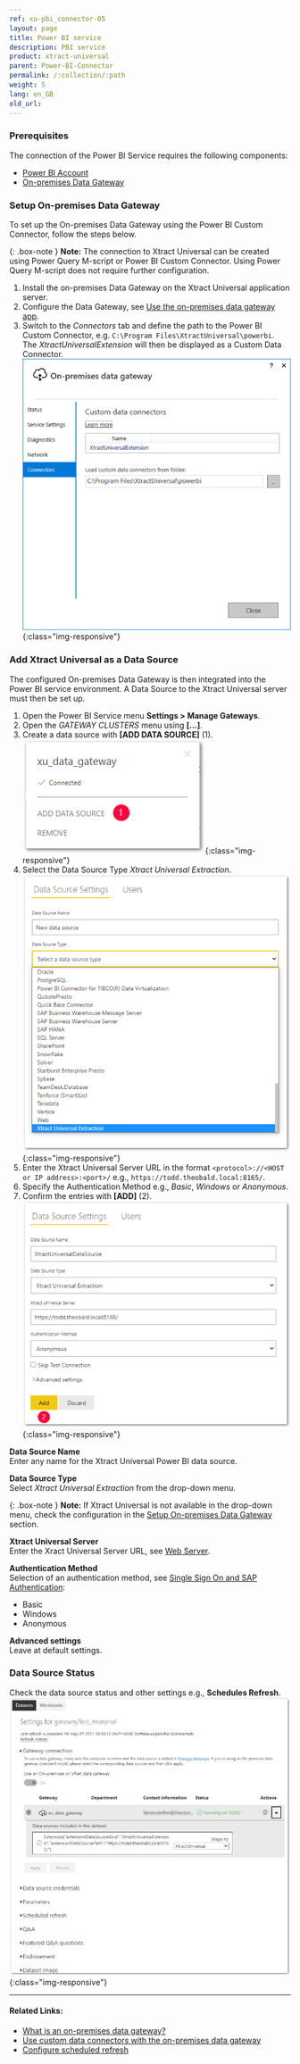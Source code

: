 ```yaml
---
ref: xu-pbi_connector-05
layout: page
title: Power BI service
description: PBI service
product: xtract-universal
parent: Power-BI-Connector
permalink: /:collection/:path
weight: 5
lang: en_GB
old_url:
---
```

### Prerequisites
The connection of the Power BI Service requires the following components:

- [Power BI Account](https://powerbi.microsoft.com/en-us/landing/signin/)
- [On-premises Data Gateway](https://powerbi.microsoft.com/en-us/gateway/)

### Setup On-premises Data Gateway

To set up the On-premises Data Gateway using the Power BI Custom Connector, follow the steps below.

{: .box-note }
**Note:** The connection to Xtract Universal can be created using Power Query M-script or Power BI Custom Connector. Using Power Query M-script does not require further configuration.

1. Install the on-premises Data Gateway on the Xtract Universal application server.
2. Configure the Data Gateway, see [Use the on-premises data gateway app](https://docs.microsoft.com/en-us/data-integration/gateway/service-gateway-app).
3. Switch to the *Connectors* tab and define the path to the Power BI Custom Connector, e.g. `C:\Program Files\XtractUniversal\powerbi`.<br> The *XtractUniversalExtension* will then be displayed as a Custom Data Connector.
![Data-Gateway Connectors](/img/content/xu/data-gateway-connectors.png){:class="img-responsive"}


### Add Xtract Universal as a Data Source
The configured On-premises Data Gateway is then integrated into the Power BI service environment. A Data Source to the Xtract Universal server must then be set up.

1. Open the Power BI Service menu **Settings > Manage Gateways**.
2. Open the *GATEWAY CLUSTERS* menu using **[...]**. 
3. Create a data source with **[ADD DATA SOURCE]** (1).
![ADD DATA SOURCE](/img/content/xu/add-data-source.png){:class="img-responsive"}
4. Select the Data Source Type *Xtract Universal Extraction*. 
![NEW DATA SOURCE](/img/content/xu/new-data-source.png){:class="img-responsive"}
5. Enter the Xtract Universal Server URL in the format `<protocol>://<HOST or IP address>:<port>/` e.g., `https://todd.theobald.local:8165/`.
6. Specify the Authentication Method e.g., *Basic*, *Windows* or *Anonymous*. 
7. Confirm the entries with **[ADD]** (2).
![Configure DATA SOURCE](/img/content/xu/configure-data-source.png){:class="img-responsive"}

**Data Source Name**<br> Enter any name for the Xtract Universal Power BI data source.

**Data Source Type**<br> Select *Xtract Universal Extraction* from the drop-down menu. 

{: .box-note }
**Note:** If Xtract Universal is not available in the drop-down menu, check the configuration in the [Setup On-premises Data Gateway](.pbi-services#setup-on-premises-data-gateway) section.

**Xtract Universal Server**<br> Enter the Xract Universal Server URL, see [Web Server](../../server/server_settings#web-server).

**Authentication Method**<br> 
Selection of an authentication method, see [Single Sign On and SAP Authentication](./pbi-SSO):
- Basic
- Windows
- Anonymous

**Advanced settings**<br> Leave at default settings.

### Data Source Status
Check the data source status and other settings e.g., **Schedules Refresh**.  
![DATA SOURCE Settings](/img/content/xu/data-source-settings.png){:class="img-responsive"}

****
#### Related Links:
- [What is an on-premises data gateway?](https://docs.microsoft.com/en-us/power-bi/connect-data/service-gateway-onprem)
- [Use custom data connectors with the on-premises data gateway](https://docs.microsoft.com/en-us/power-bi/connect-data/service-gateway-custom-connectors)
- [Configure scheduled refresh](https://docs.microsoft.com/en-us/power-bi/connect-data/refresh-scheduled-refresh)

